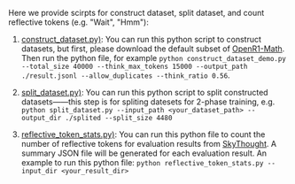 Here we provide scirpts for construct dataset, split dataset, and count reflective tokens (e.g. "Wait", "Hmm"):
1. [construct_dataset.py)](utils/construct_dataset.py): You can run this python script to construct datasets, but first, please download the default subset of [OpenR1-Math](https://huggingface.co/datasets/open-r1/OpenR1-Math-220k). Then run the python file, for example `python construct_dataset_demo.py --total_size 40000 --think_max_tokens 15000 --output_path ./result.jsonl --allow_duplicates --think_ratio 0.56`.

2. [split_dataset.py)](utils/split_dataset.py): You can run this python script to split constructed datasets——this step is for spliting datesets for 2-phase training, e.g. `python split_dataset.py --input_path <your_dataset_path> --output_dir ./splited --split_size 4480`

3. [reflective_token_stats.py)](utils/reflective_token_stats.py): You can run this python file to count the number of reflective tokens for evaluation results from [SkyThought](eval/skythought). A summary JSON file will be generated for each evaluation result. An example to run this python file: `python reflective_token_stats.py --input_dir <your_result_dir>`